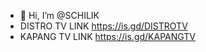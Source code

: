 - 👋 Hi, I’m @SCHILIK
- DISTRO TV LINK https://is.gd/DISTROTV
- KAPANG TV LINK https://is.gd/KAPANGTV

